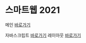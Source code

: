 # 스마트웹 2021

메인 <a href="https://lsrljm8011.github.io/dothome21/">바로가기</a>

자바스크립트 <a href="https://lsrljm8011.github.io/dothome21/javascript/javascript100.html">바로가기</a>
레이아웃 <a href="https://lsrljm8011.github.io/dothome21/layout/index.html">바로가기</a>
